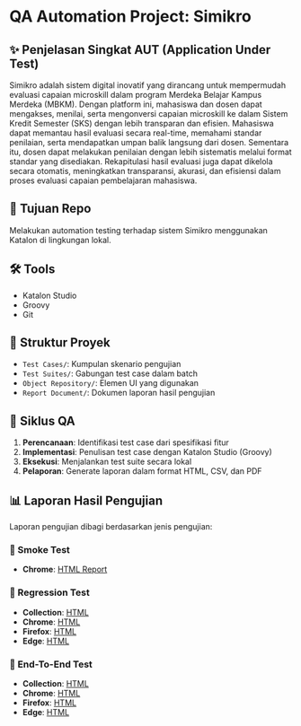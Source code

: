 # QA Automation Project: Simikro

## ✨ Penjelasan Singkat AUT (Application Under Test)
Simikro adalah sistem digital inovatif yang dirancang untuk mempermudah evaluasi capaian microskill dalam program Merdeka Belajar Kampus Merdeka (MBKM). Dengan platform ini, mahasiswa dan dosen dapat mengakses, menilai, serta mengonversi capaian microskill ke dalam Sistem Kredit Semester (SKS) dengan lebih transparan dan efisien.
Mahasiswa dapat memantau hasil evaluasi secara real-time, memahami standar penilaian, serta mendapatkan umpan balik langsung dari dosen. Sementara itu, dosen dapat melakukan penilaian dengan lebih sistematis melalui format standar yang disediakan. Rekapitulasi hasil evaluasi juga dapat dikelola secara otomatis, meningkatkan transparansi, akurasi, dan efisiensi dalam proses evaluasi capaian pembelajaran mahasiswa.

## 🧪 Tujuan Repo
Melakukan automation testing terhadap sistem Simikro menggunakan Katalon di lingkungan lokal.

## 🛠 Tools
- Katalon Studio
- Groovy
- Git

## 📁 Struktur Proyek
- `Test Cases/`: Kumpulan skenario pengujian
- `Test Suites/`: Gabungan test case dalam batch
- `Object Repository/`: Elemen UI yang digunakan
- `Report Document/`: Dokumen laporan hasil pengujian

## 🔁 Siklus QA
1. **Perencanaan**: Identifikasi test case dari spesifikasi fitur
2. **Implementasi**: Penulisan test case dengan Katalon Studio (Groovy)
3. **Eksekusi**: Menjalankan test suite secara lokal
4. **Pelaporan**: Generate laporan dalam format HTML, CSV, dan PDF

## 📊 Laporan Hasil Pengujian
Laporan pengujian dibagi berdasarkan jenis pengujian:

### 🔹 Smoke Test
- **Chrome**:
[HTML Report](http://refindo.site/Report%20Document/Smoke/R_Smoke_LoginLogoutAllRole.html)

### 🔹 Regression Test
- **Collection**:
[HTML](http://refindo.site/Report%20Document/Regression/Collection/R_Regression_CheckSubmission.html)
- **Chrome**:
[HTML](http://refindo.site/Report%20Document/Regression/Chrome/R_Regression_CheckSubmission.html)
- **Firefox**:
[HTML](http://refindo.site/Report%20Document/Regression/Firefox/R_Regression_CheckSubmission.html)
- **Edge**:
[HTML](http://refindo.site/Report%20Document/Regression/Edge/R_Regression_CheckSubmission.html)

### 🔹 End-To-End Test
- **Collection**:
[HTML](http://refindo.site/Report%20Document/End-To-End/Collection/R_EndToEnd.html)
- **Chrome**:
[HTML](http://refindo.site/Report%20Document/End-To-End/Chrome/R_EndToEnd.html)
- **Firefox**:
[HTML](http://refindo.site/Report%20Document/End-To-End/Firefox/R_EndToEnd.html)
- **Edge**:
[HTML](http://refindo.site/Report%20Document/End-To-End/Edge/R_EndToEnd.html)


